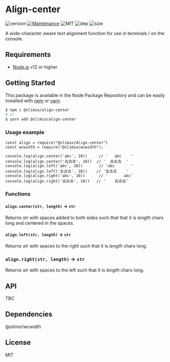 # Align-center
![version](https://img.shields.io/badge/dynamic/json.svg?url=https://raw.githubusercontent.com/SlimIO/align-center/master/package.json&query=$.version&label=Version)
[![Maintenance](https://img.shields.io/badge/Maintained%3F-yes-green.svg)](https://github.com/SlimIO/align-center/commit-activity)
![MIT](https://img.shields.io/github/license/mashape/apistatus.svg)
![dep](https://img.shields.io/david/SlimIO/align-center)
![size](https://img.shields.io/bundlephobia/min/@slimio/align-center.svg?style=flat)

A wide-character aware text alignment function for use in terminals / on the console.

## Requirements
- [Node.js](https://nodejs.org/en/) v12 or higher

## Getting Started

This package is available in the Node Package Repository and can be easily installed with [npm](https://docs.npmjs.com/getting-started/what-is-npm) or [yarn](https://yarnpkg.com).

```bash
$ npm i @slimio/align-center
# or
$ yarn add @slimio/align-center
```


### Usage example

```
const align = require("@slimio/Align-center")
const wcwidth = require("@slimio/wcwidth");

console.log(align.center('abc', 10))     // '   abc    '
console.log(align.center('古古古', 10))  // '  古古古  '
console.log(align.left('abc', 10))       // 'abc       '
console.log(align.left('古古古', 10))    // '古古古    '
console.log(align.right('abc', 10))      // '       abc'
console.log(align.right('古古古', 10))   // '    古古古'
```

### Functions

#### `align.center(str, length)` → `str`

Returns *str* with spaces added to both sides such that that it is *length*
chars long and centered in the spaces.

#### `align.left(str, length)` → `str`

Returns *str* with spaces to the right such that it is *length* chars long.

### `align.right(str, length)` → `str`

Returns *str* with spaces to the left such that it is *length* chars long.


## API
TBC

## Dependencies
@slimio/wcwidth

## License
MIT
